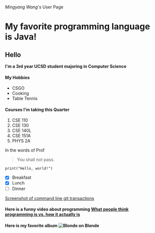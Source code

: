 *Mingyang Wang*'s User Page

# My favorite programming language is Java!
## Hello
**I'm a 3rd year UCSD student majoring in Computer Science**



#### My Hobbies
- CSGO
- Cooking
- Table Tennis

#### Courses I'm taking this Quarter
1. CSE 110
2. CSE 130
3. CSE 140L
4. CSE 151A
5. PHYS 2A

In the words of Prof
> You shall not pass.

```
print("Hello, world!")
```
- [x] Breakfast
- [x] Lunch
- [ ] Dinner

[Screenshot of command line git transactions](skrskrm.github.io/1.png)

#### Here is a funny video about programming [What people think programming is vs. how it actually is](https://youtu.be/HluANRwPyNo)



#### Here is my favorite album ![Blonde on Blonde](https://images-na.ssl-images-amazon.com/images/I/81oXh1sQasL._SL1500_.jpg)

